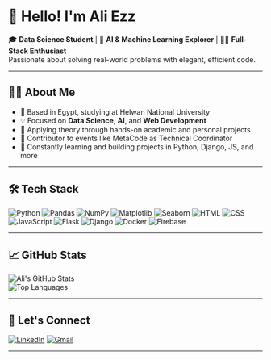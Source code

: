 # 👋 Hello! I'm Ali Ezz

🎓 **Data Science Student** | 🧠 **AI & Machine Learning Explorer** | 🧑‍💻 **Full-Stack Enthusiast**  
Passionate about solving real-world problems with elegant, efficient code.

---

## 🧑‍💼 About Me

- 📍 Based in Egypt, studying at Helwan National University  
- 💡 Focused on **Data Science**, **AI**, and **Web Development**  
- 🔬 Applying theory through hands-on academic and personal projects  
- 💪 Contributor to events like MetaCode as Technical Coordinator  
- 🌱 Constantly learning and building projects in Python, Django, JS, and more  

---

## 🛠️ Tech Stack

![Python](https://img.shields.io/badge/-Python-informational?style=flat-square&logo=python&logoColor=white&color=2bbc8a)
![Pandas](https://img.shields.io/badge/-Pandas-informational?style=flat-square&logo=pandas&logoColor=white&color=2bbc8a)
![NumPy](https://img.shields.io/badge/-NumPy-informational?style=flat-square&logo=numpy&logoColor=white&color=2bbc8a)
![Matplotlib](https://img.shields.io/badge/-Matplotlib-informational?style=flat-square&logo=matplotlib&logoColor=white&color=2bbc8a)
![Seaborn](https://img.shields.io/badge/-Seaborn-informational?style=flat-square&logo=seaborn&logoColor=white&color=2bbc8a)
![HTML](https://img.shields.io/badge/-HTML-informational?style=flat-square&logo=html5&logoColor=white&color=2bbc8a)
![CSS](https://img.shields.io/badge/-CSS-informational?style=flat-square&logo=css3&logoColor=white&color=2bbc8a)
![JavaScript](https://img.shields.io/badge/-JavaScript-informational?style=flat-square&logo=javascript&logoColor=white&color=2bbc8a)
![Flask](https://img.shields.io/badge/-Flask-informational?style=flat-square&logo=flask&logoColor=white&color=2bbc8a)
![Django](https://img.shields.io/badge/-Django-informational?style=flat-square&logo=django&logoColor=white&color=2bbc8a)
![Docker](https://img.shields.io/badge/-Docker-informational?style=flat-square&logo=docker&logoColor=white&color=2bbc8a)
![Firebase](https://img.shields.io/badge/-Firebase-informational?style=flat-square&logo=firebase&logoColor=white&color=2bbc8a)

---

## 📈 GitHub Stats

![Ali's GitHub Stats](https://github-readme-stats.vercel.app/api?username=ali-ezz&show_icons=true&theme=tokyonight&hide=issues)  
![Top Languages](https://github-readme-stats.vercel.app/api/top-langs/?username=ali-ezz&layout=compact&theme=tokyonight)

---

## 🔗 Let's Connect

[![LinkedIn](https://img.shields.io/badge/-LinkedIn-blue?style=flat-square&logo=linkedin&logoColor=white)](https://www.linkedin.com/in/ali-ezz-alyan?utm_source=share&utm_campaign=share_via&utm_content=profile&utm_medium=ios_app)
[![Gmail](https://img.shields.io/badge/-Email-D14836?style=flat-square&logo=gmail&logoColor=white)](mailto:ali.ezz617@gmail.com)

---

<!--
**ali-ezz/ali-ezz** is a ✨ _special_ ✨ repository because its `README.md` (this file) appears on your GitHub profile.

Here are some ideas to get you started:

- 🔭 I’m currently working on ...
- 🌱 I’m currently learning ...
- 👯 I’m looking to collaborate on ...
- 🤔 I’m looking for help with ...
- 💬 Ask me about ...
- 📫 How to reach me: ...
- 😄 Pronouns: ...
- ⚡ Fun fact: ...
-->
